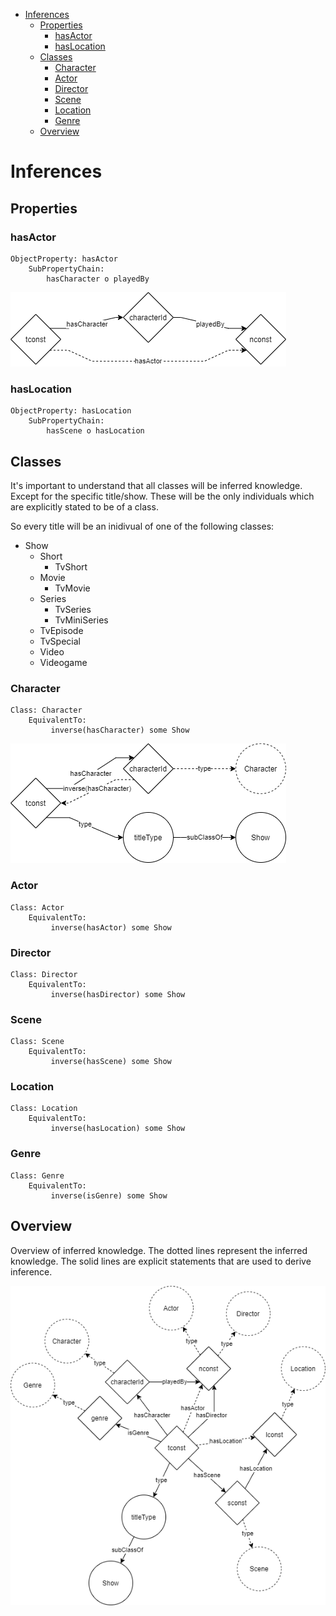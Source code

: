- [Inferences](#inferences)
  - [Properties](#properties)
    - [hasActor](#hasactor)
    - [hasLocation](#haslocation)
  - [Classes](#classes)
    - [Character](#character)
    - [Actor](#actor)
    - [Director](#director)
    - [Scene](#scene)
    - [Location](#location)
    - [Genre](#genre)
  - [Overview](#overview)

# Inferences

## Properties

### hasActor

```
ObjectProperty: hasActor   
    SubPropertyChain:
        hasCharacter o playedBy
```

![hasActor](ontology/images/inferences/hasActor.png)

### hasLocation

```
ObjectProperty: hasLocation   
    SubPropertyChain:
        hasScene o hasLocation
```

## Classes

It's important to understand that all classes will be inferred knowledge. Except for the specific title/show. These will be the only individuals which are explicitly stated to be of a class.

So every title will be an inidivual of one of the following classes:
- Show
  - Short
    - TvShort
  - Movie
    - TvMovie
  - Series
    - TvSeries
    - TvMiniSeries
  - TvEpisode
  - TvSpecial
  - Video
  - Videogame



### Character

```
Class: Character
    EquivalentTo:
         inverse(hasCharacter) some Show
```

![Character](ontology/images/inferences/character.png)

### Actor

```
Class: Actor
    EquivalentTo:
         inverse(hasActor) some Show
```

### Director

```
Class: Director
    EquivalentTo:
         inverse(hasDirector) some Show
```

### Scene

```
Class: Scene
    EquivalentTo:
         inverse(hasScene) some Show
```

### Location

```
Class: Location
    EquivalentTo:
         inverse(hasLocation) some Show
```

### Genre

```
Class: Genre
    EquivalentTo:
         inverse(isGenre) some Show
```

## Overview

Overview of inferred knowledge. The dotted lines represent the inferred knowledge. The solid lines are explicit statements that are used to derive inference.

![Overview](ontology/images/inferences/overview.png)
